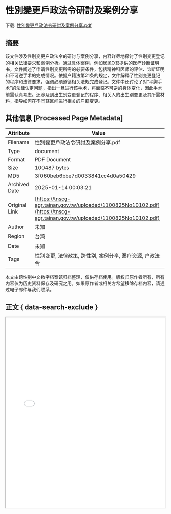 # 性別變更戶政法令研討及案例分享

<!-- tcd_download_link -->
下载: [性別變更戶政法令研討及案例分享.pdf](性別變更戶政法令研討及案例分享.pdf)
<!-- tcd_download_link_end -->

## 摘要

<!-- tcd_abstract -->
该文件涉及性别变更户政法令的研讨与案例分享，内容详尽地探讨了性别变更登记的相关法律要求和案例分析。通过具体案例，例如居民O君提供的医疗诊断证明书，文件阐述了申请性别变更所需的必要条件，包括精神科医师的评估、诊断证明和不可逆手术的完成情况。依据户籍法第21条的规定，文件解释了性别变更登记的程序和法律要求，强调必须遵循相关法规完成登记。文件中还讨论了对“平胸手术”的法律认定问题，指出一旦进行该手术，将面临不可逆的身体变化，因此手术前需认真考虑。还涉及到出生别变更登记的程序、相关人的出生别变更及其所需材料，指导如何在不同辖区间进行相关的户籍变更。

<!-- tcd_abstract_end -->

## 其他信息 [Processed Page Metadata]

| Attribute       | Value                                  |
|-----------------|----------------------------------------|
| Filename        | 性別變更戶政法令研討及案例分享.pdf                             |
| Type            | document                                 |
| Format          | PDF Document                               |
| Size            | 100487 bytes                           |
| MD5             | 3f060beb6bbe7d0033841cc4d0a50429                                  |
| Archived Date   | 2025-01-14 00:03:21                             |
| Original Link   | [https://tnscg-agr.tainan.gov.tw/uploaded/1100825No10102.pdf](https://tnscg-agr.tainan.gov.tw/uploaded/1100825No10102.pdf)                         |
| Author          | 未知                               |
| Region          | 台湾                               |
| Date            | 未知                                 |
| Tags            | 性别变更, 法律政策, 跨性别, 案例分享, 医疗资源, 户政法令                                 |

本文由跨性别中文数字档案馆归档整理，仅供存档使用。版权归原作者所有，所有内容仅为历史资料保存及研究之用。如果原作者或相关方希望移除存档内容，请通过电子邮件与我们联系。

## 正文 { data-search-exclude }

<!-- tcd_main_text -->
<iframe src="../性別變更戶政法令研討及案例分享.pdf" width="100%" height="600px">
    <p>无法显示PDF，请下载查看。</p>
</iframe>
<!-- tcd_main_text_end -->


